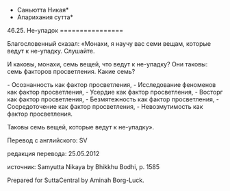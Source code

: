 * Саньютта Никая*
* Апарихания сутта*

46\.25\. Не\-упадок
\=\=\=\=\=\=\=\=\=\=\=\=\=\=\=\=

Благословенный сказал: «Монахи, я научу вас семи вещам, которые ведут к не\-упадку\. Слушайте\.

И каковы, монахи, семь вещей, что ведут к не\-упадку? Они таковы: семь факторов просветления\. Какие семь?

\- Осознанность как фактор просветления,
\- Исследование феноменов как фактор просветления,
\- Усердие как фактор просветления,
\- Восторг как фактор просветления,
\- Безмятежность как фактор просветления,
\- Сосредоточение как фактор просветления,
\- Невозмутимость как фактор просветления\.

Таковы семь вещей, которые ведут к не\-упадку»\.

Перевод с английского: SV

редакция перевода: 25\.05\.2012

источник: Samyutta Nikaya by Bhikkhu Bodhi, p\. 1585

Prepared for SuttaCentral by Aminah Borg\-Luck\.